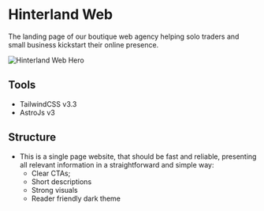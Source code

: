 <h1>Hinterland Web</h1>

The landing page of our boutique web agency helping solo traders and small business kickstart their online presence.

![Hinterland Web Hero](./public/images/cooroora-pic.webp)

## Tools

- TailwindCSS v3.3
- AstroJs v3

## Structure

- This is a single page website, that should be fast and reliable, presenting all relevant information in a straightforward and simple way:
  - Clear CTAs;
  - Short descriptions
  - Strong visuals
  - Reader friendly dark theme
